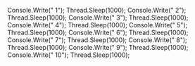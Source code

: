 Console.Write(" 1"); Thread.Sleep(1000);
Console.Write(" 2"); Thread.Sleep(1000);
Console.Write(" 3"); Thread.Sleep(1000);
Console.Write(" 4"); Thread.Sleep(1000);
Console.Write(" 5"); Thread.Sleep(1000);
Console.Write(" 6"); Thread.Sleep(1000);
Console.Write(" 7"); Thread.Sleep(1000);
Console.Write(" 8"); Thread.Sleep(1000);
Console.Write(" 9"); Thread.Sleep(1000);
Console.Write(" 10"); Thread.Sleep(1000);
